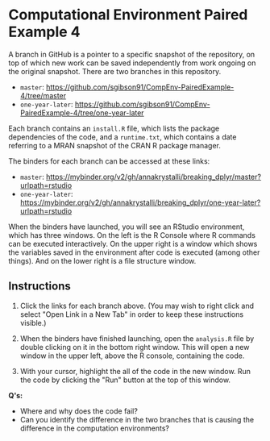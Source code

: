 # Computational Environment Paired Example 4

A branch in GitHub is a pointer to a specific snapshot of the repository, on top of which new work can be saved independently from work ongoing on the original snapshot. There are two branches in this repository.

* `master`: https://github.com/sgibson91/CompEnv-PairedExample-4/tree/master
* `one-year-later`: https://github.com/sgibson91/CompEnv-PairedExample-4/tree/one-year-later

Each branch contains an `install.R` file, which lists the package dependencies of the code, and a `runtime.txt`, which contains a date referring to a MRAN snapshot of the CRAN R package manager.

The binders for each branch can be accessed at these links:
* `master`: https://mybinder.org/v2/gh/annakrystalli/breaking_dplyr/master?urlpath=rstudio
* `one-year-later`: https://mybinder.org/v2/gh/annakrystalli/breaking_dplyr/one-year-later?urlpath=rstudio

When the binders have launched, you will see an RStudio environment, which has three windows.
On the left is the R Console where R commands can be executed interactively.
On the upper right is a window which shows the variables saved in the environment after code is executed (among other things).
And on the lower right is a file structure window.

## Instructions

1) Click the links for each branch above.
   (You may wish to right click and select "Open Link in a New Tab" in order to keep these instructions visible.)

2) When the binders have finished launching, open the `analysis.R` file by double clicking on it in the bottom right window.
   This will open a new window in the upper left, above the R console, containing the code.

3) With your cursor, highlight the all of the code in the new window.
   Run the code by clicking the "Run" button at the top of this window.

**Q's:**
* Where and why does the code fail?
* Can you identify the difference in the two branches that is causing the difference in the computation environments?
